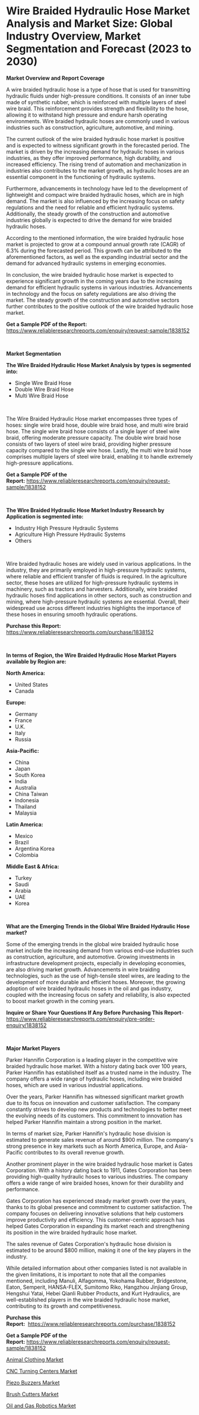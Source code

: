 <p><h1>Wire Braided Hydraulic Hose Market Analysis and Market Size: Global Industry Overview, Market Segmentation and Forecast (2023 to 2030)</h1></p><p><strong>Market Overview and Report Coverage</strong></p>
<p><p>A wire braided hydraulic hose is a type of hose that is used for transmitting hydraulic fluids under high-pressure conditions. It consists of an inner tube made of synthetic rubber, which is reinforced with multiple layers of steel wire braid. This reinforcement provides strength and flexibility to the hose, allowing it to withstand high pressure and endure harsh operating environments. Wire braided hydraulic hoses are commonly used in various industries such as construction, agriculture, automotive, and mining.</p><p>The current outlook of the wire braided hydraulic hose market is positive and is expected to witness significant growth in the forecasted period. The market is driven by the increasing demand for hydraulic hoses in various industries, as they offer improved performance, high durability, and increased efficiency. The rising trend of automation and mechanization in industries also contributes to the market growth, as hydraulic hoses are an essential component in the functioning of hydraulic systems.</p><p>Furthermore, advancements in technology have led to the development of lightweight and compact wire braided hydraulic hoses, which are in high demand. The market is also influenced by the increasing focus on safety regulations and the need for reliable and efficient hydraulic systems. Additionally, the steady growth of the construction and automotive industries globally is expected to drive the demand for wire braided hydraulic hoses.</p><p>According to the mentioned information, the wire braided hydraulic hose market is projected to grow at a compound annual growth rate (CAGR) of 6.3% during the forecasted period. This growth can be attributed to the aforementioned factors, as well as the expanding industrial sector and the demand for advanced hydraulic systems in emerging economies.</p><p>In conclusion, the wire braided hydraulic hose market is expected to experience significant growth in the coming years due to the increasing demand for efficient hydraulic systems in various industries. Advancements in technology and the focus on safety regulations are also driving the market. The steady growth of the construction and automotive sectors further contributes to the positive outlook of the wire braided hydraulic hose market.</p></p>
<p><strong>Get a Sample PDF of the Report:</strong> <a href="https://www.reliableresearchreports.com/enquiry/request-sample/1838152">https://www.reliableresearchreports.com/enquiry/request-sample/1838152</a></p>
<p>&nbsp;</p>
<p><strong>Market Segmentation</strong></p>
<p><strong>The Wire Braided Hydraulic Hose Market Analysis by types is segmented into:</strong></p>
<p><ul><li>Single Wire Braid Hose</li><li>Double Wire Braid Hose</li><li>Multi Wire Braid Hose</li></ul></p>
<p>&nbsp;</p>
<p><p>The Wire Braided Hydraulic Hose market encompasses three types of hoses: single wire braid hose, double wire braid hose, and multi wire braid hose. The single wire braid hose consists of a single layer of steel wire braid, offering moderate pressure capacity. The double wire braid hose consists of two layers of steel wire braid, providing higher pressure capacity compared to the single wire hose. Lastly, the multi wire braid hose comprises multiple layers of steel wire braid, enabling it to handle extremely high-pressure applications.</p></p>
<p><strong>Get a Sample PDF of the Report:</strong>&nbsp;<a href="https://www.reliableresearchreports.com/enquiry/request-sample/1838152">https://www.reliableresearchreports.com/enquiry/request-sample/1838152</a></p>
<p>&nbsp;</p>
<p><strong>The Wire Braided Hydraulic Hose Market Industry Research by Application is segmented into:</strong></p>
<p><ul><li>Industry High Pressure Hydraulic Systems</li><li>Agriculture High Pressure Hydraulic Systems</li><li>Others</li></ul></p>
<p>&nbsp;</p>
<p><p>Wire braided hydraulic hoses are widely used in various applications. In the industry, they are primarily employed in high-pressure hydraulic systems, where reliable and efficient transfer of fluids is required. In the agriculture sector, these hoses are utilized for high-pressure hydraulic systems in machinery, such as tractors and harvesters. Additionally, wire braided hydraulic hoses find applications in other sectors, such as construction and mining, where high-pressure hydraulic systems are essential. Overall, their widespread use across different industries highlights the importance of these hoses in ensuring smooth hydraulic operations.</p></p>
<p><strong>Purchase this Report:</strong>&nbsp; <a href="https://www.reliableresearchreports.com/purchase/1838152">https://www.reliableresearchreports.com/purchase/1838152</a></p>
<p>&nbsp;</p>
<p><strong>In terms of Region, the Wire Braided Hydraulic Hose Market Players available by Region are:</strong></p>
<p>
    <p> <strong> North America: </strong>
        <ul>
            <li>United States</li>
            <li>Canada</li>
        </ul>
        </p> 
    <p> <strong> Europe: </strong>
        <ul>
            <li>Germany</li>
            <li>France</li>
            <li>U.K.</li>
            <li>Italy</li>
            <li>Russia</li>
        </ul>
        </p> 
    <p> <strong> Asia-Pacific: </strong>
        <ul>
            <li>China</li>
            <li>Japan</li>
            <li>South Korea</li>
            <li>India</li>
            <li>Australia</li>
            <li>China Taiwan</li>
            <li>Indonesia</li>
            <li>Thailand</li>
            <li>Malaysia</li>
        </ul>
        </p> 
    <p> <strong> Latin America: </strong>
        <ul>
            <li>Mexico</li>
            <li>Brazil</li>
            <li>Argentina Korea</li>
            <li>Colombia</li>
        </ul>
        </p> 
    <p> <strong> Middle East & Africa: </strong>
        <ul>
            <li>Turkey</li>
            <li>Saudi</li>
            <li>Arabia</li>
            <li>UAE</li>
            <li>Korea</li>
        </ul>
    </p>
    </p>
<p>&nbsp;</p>
<p><strong>What are the Emerging Trends in the Global Wire Braided Hydraulic Hose market?</strong></p>
<p><p>Some of the emerging trends in the global wire braided hydraulic hose market include the increasing demand from various end-use industries such as construction, agriculture, and automotive. Growing investments in infrastructure development projects, especially in developing economies, are also driving market growth. Advancements in wire braiding technologies, such as the use of high-tensile steel wires, are leading to the development of more durable and efficient hoses. Moreover, the growing adoption of wire braided hydraulic hoses in the oil and gas industry, coupled with the increasing focus on safety and reliability, is also expected to boost market growth in the coming years.</p></p>
<p><strong>Inquire or Share Your Questions If Any Before Purchasing This Report</strong>- <a href="https://www.reliableresearchreports.com/enquiry/pre-order-enquiry/1838152">https://www.reliableresearchreports.com/enquiry/pre-order-enquiry/1838152</a></p>
<p>&nbsp;</p>
<p><strong>Major Market Players</strong></p>
<p><p>Parker Hannifin Corporation is a leading player in the competitive wire braided hydraulic hose market. With a history dating back over 100 years, Parker Hannifin has established itself as a trusted name in the industry. The company offers a wide range of hydraulic hoses, including wire braided hoses, which are used in various industrial applications.</p><p>Over the years, Parker Hannifin has witnessed significant market growth due to its focus on innovation and customer satisfaction. The company constantly strives to develop new products and technologies to better meet the evolving needs of its customers. This commitment to innovation has helped Parker Hannifin maintain a strong position in the market.</p><p>In terms of market size, Parker Hannifin's hydraulic hose division is estimated to generate sales revenue of around $900 million. The company's strong presence in key markets such as North America, Europe, and Asia-Pacific contributes to its overall revenue growth.</p><p>Another prominent player in the wire braided hydraulic hose market is Gates Corporation. With a history dating back to 1911, Gates Corporation has been providing high-quality hydraulic hoses to various industries. The company offers a wide range of wire braided hoses, known for their durability and performance.</p><p>Gates Corporation has experienced steady market growth over the years, thanks to its global presence and commitment to customer satisfaction. The company focuses on delivering innovative solutions that help customers improve productivity and efficiency. This customer-centric approach has helped Gates Corporation in expanding its market reach and strengthening its position in the wire braided hydraulic hose market.</p><p>The sales revenue of Gates Corporation's hydraulic hose division is estimated to be around $800 million, making it one of the key players in the industry.</p><p>While detailed information about other companies listed is not available in the given limitations, it is important to note that all the companies mentioned, including Manuli, Alfagomma, Yokohama Rubber, Bridgestone, Eaton, Semperit, HANSA-FLEX, Sumitomo Riko, Hangzhou Jinjiang Group, Hengshui Yatai, Hebei Qianli Rubber Products, and Kurt Hydraulics, are well-established players in the wire braided hydraulic hose market, contributing to its growth and competitiveness.</p></p>
<p><strong>Purchase this Report:</strong>&nbsp;&nbsp;<a href="https://www.reliableresearchreports.com/purchase/1838152">https://www.reliableresearchreports.com/purchase/1838152</a></p>
<p></p>
<p><strong>Get a Sample PDF of the Report:</strong>&nbsp;<a href="https://www.reliableresearchreports.com/enquiry/request-sample/1838152">https://www.reliableresearchreports.com/enquiry/request-sample/1838152</a></p>
<p><p><a href="https://medium.com/@joshuahintz2023/animal-clothing-market-analysis-its-cagr-market-segmentation-and-global-industry-overview-2e03dc9ca3c6">Animal Clothing Market</a></p><p><a href="https://medium.com/@chasegibson1901/cnc-turning-centers-market-research-report-its-history-and-forecast-2023-to-2030-7d4a4743c4a7">CNC Turning Centers Market</a></p><p><a href="https://medium.com/@nyahmertz/piezo-buzzers-market-analysis-and-sze-forecasted-for-period-from-2023-to-2030-513d851f6539">Piezo Buzzers Market</a></p><p><a href="https://medium.com/@lilakautzer2023/brush-cutters-market-report-reveals-the-latest-trends-and-growth-opportunities-of-this-market-a0e0cadaddfa">Brush Cutters Market</a></p><p><a href="https://medium.com/@keenanmarks2023/oil-and-gas-robotics-market-exploring-market-share-market-trends-and-future-growth-dbcb9e9a8c29">Oil and Gas Robotics Market</a></p></p>